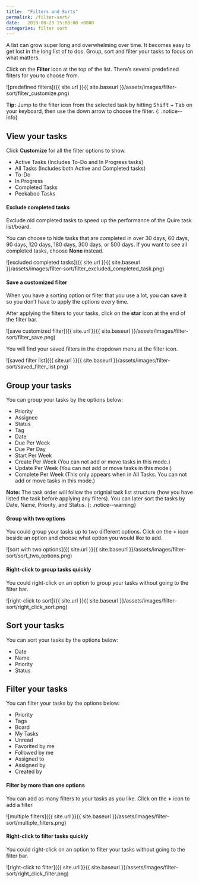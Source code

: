 ```yaml
---
title:  "Filters and Sorts"
permalink: /filter-sort/
date:   2019-08-23 15:00:00 +0800
categories: filter sort
---
```

A list can grow super long and overwhelming over time. It becomes easy to get lost in the long list of to dos. Group, sort and filter your tasks to focus on what matters. 

Click on the **Filter** icon at the top of the list. There’s several predefined filters for you to choose from. 

![predefined filters]({{ site.url }}{{ site.baseurl }}/assets/images/filter-sort/filter_customize.png)

**Tip:** Jump to the filter icon from the selected task by hitting <kbd>Shift</kbd> + <kbd>Tab</kbd> on your keyboard, then use the down arrow to choose the filter. 
{: .notice--info}

## View your tasks

Click **Customize** for all the filter options to show. 

- Active Tasks (Includes To-Do and In Progress tasks)
- All Tasks (Includes both Active and Completed tasks)
- To-Do
- In Progress
- Completed Tasks
- Peekaboo Tasks


#### Exclude completed tasks 

Exclude old completed tasks to speed up the performance of the Quire task list/board. 

You can choose to hide tasks that are completed in over 30 days, 60 days, 90 days, 120 days, 180 days, 300 days, or 500 days. If you want to see all completed tasks, choose **None** instead. 

![excluded completed tasks]({{ site.url }}{{ site.baseurl }}/assets/images/filter-sort/filter_excluded_completed_task.png)

#### Save a customized filter

When you have a sorting option or filter that you use a lot, you can save it so you don’t have to apply the options every time. 

After applying the filters to your tasks, click on the **star** icon at the end of the filter bar.

![save customized filter]({{ site.url }}{{ site.baseurl }}/assets/images/filter-sort/filter_save.png)

You will find your saved filters in the dropdown menu at the filter icon.

![saved filter list]({{ site.url }}{{ site.baseurl }}/assets/images/filter-sort/saved_filter_list.png)


## Group your tasks
You can group your tasks by the options below:

- Priority
- Assignee
- Status
- Tag
- Date
- Due Per Week
- Due Per Day
- Start Per Week
- Create Per Week (You can not add or move tasks in this mode.)
- Update Per Week (You can not add or move tasks in this mode.)
- Complete Per Week (This only appears when in All Tasks. You can not add or move tasks in this mode.)

**Note:** The task order will follow the orignial task list structure (how you have listed the task before applying any filters). You can later sort the tasks by Date, Name, Priority, and Status. 
{: .notice--warning}


#### Group with two options
You could group your tasks up to two different options. Click on the **+** icon beside an option and choose what option you would like to add. 

![sort with two options]({{ site.url }}{{ site.baseurl }}/assets/images/filter-sort/sort_two_options.png)

#### Right-click to group tasks quickly
You could right-click on an option to group your tasks without going to the filter bar. 

![right-click to sort]({{ site.url }}{{ site.baseurl }}/assets/images/filter-sort/right_click_sort.png)

## Sort your tasks
You can sort your tasks by the options below:

- Date
- Name 
- Priority 
- Status


## Filter your tasks
You can filter your tasks by the options below:

- Priority
- Tags
- Board
- My Tasks
- Unread
- Favorited by me 
- Followed by me
- Assigned to 
- Assigned by
- Created by 

#### Filter by more than one options 
You can add as many filters to your tasks as you like. Click on the **+** icon to add a filter. 

![multiple filters]({{ site.url }}{{ site.baseurl }}/assets/images/filter-sort/multiple_filters.png)


#### Right-click to filter tasks quickly
You could right-click on an option to filter your tasks without going to the filter bar. 

![right-click to filter]({{ site.url }}{{ site.baseurl }}/assets/images/filter-sort/right_click_filter.png)


